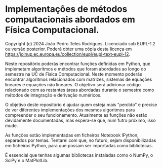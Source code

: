 # Implementações de métodos computacionais abordados em Física Computacional.

Copyright (c) 2024 João Pedro Teles Rodrigues. Licenciado sob EUPL-1.2 ou versão posterior.
Poderá obter uma cópia desta licença em https://joinup.ec.europa.eu/collection/eupl/eupl-text-eupl-12.

Neste repositório poderás encontrar funções definidas em Python, que implemetam algoritmos e métodos que foram abordados ao longo do semestre na UC de Física Computacional.
Neste momento poderás encontrar algoritmos relacionados com matrizes, sistemas de equações lineares e equações não lineares. O objetivo será adicionar código relacionado com as restantes áreas abordadas durante o semestre como métodos de integração e derivação numéricos.

O objetivo deste repositório é ajudar quem esteja mais "perdido" e precise de ver diferentes implementações dos mesmos algoritmos para compreender o seu funcionamento. Atualmente as funções não estão devidamente documentadas, mas espera-se que, num futro próximo, isso mude.

As funções estão implementadas em ficheiros Notebook IPython, separados por temas. Tentarei com que, no futuro, sejam disponibilizadas em ficheiros Python, para que possam ser importadas como bibliotecas.

É essencial que tenhas algumas bibliotecas instaladas como o NumPy, o SciPy e o MatPlotLib.